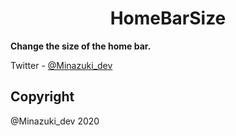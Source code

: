 <h1 align="center">HomeBarSize</h1>

**Change the size of the home bar.**

Twitter         - [@Minazuki_dev](https://twitter.com/Minazuki_dev)

## Copyright
@Minazuki_dev 2020






